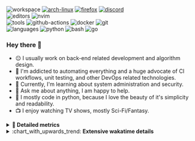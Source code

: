 ![workspace](https://img.shields.io/static/v1?label=&message=workspace:&color=555&style=flat-square)
[![arch-linux](https://img.shields.io/static/v1?logo=arch-linux&label=&message=Arch%20Linux&color=111&logoColor=AAA&style=flat-square)](https://archlinux.org)
[![firefox](https://img.shields.io/static/v1?logo=firefox-browser&label=&message=Firefox&color=111&logoColor=AAA&style=flat-square)](https://mozilla.org/en-US/firefox/)
[![discord](https://img.shields.io/static/v1?logo=discord&label=&message=Discord&color=111&logoColor=AAA&style=flat-square)](https://discord.gg/B8rf3xxgbJ)
<br>
![editors](https://img.shields.io/static/v1?label=&message=editors:&color=555&style=flat-square)
![nvim](https://img.shields.io/static/v1?logo=neovim&label=&message=NeoVim&color=111&logoColor=AAA&style=flat-square)
<br>
![tools](https://img.shields.io/static/v1?label=&message=tools:&color=555&style=flat-square)
![github-actions](https://img.shields.io/static/v1?logo=github-actions&label=&message=github%20actions&color=111&logoColor=AAA&style=flat-square)
![docker](https://img.shields.io/static/v1?logo=docker&label=&message=docker&color=111&logoColor=AAA&style=flat-square)
![git](https://img.shields.io/static/v1?logo=git&label=&message=git&color=111&logoColor=AAA&style=flat-square)
<br>
![languages](https://img.shields.io/static/v1?label=&message=languages:&color=555&style=flat-square)
![python](https://img.shields.io/static/v1?logo=python&label=&message=python&color=111&logoColor=AAA&style=flat-square&link=)
![bash](https://img.shields.io/static/v1?logo=gnu-bash&label=&message=bash&color=111&logoColor=AAA&style=flat-square)
![go](https://img.shields.io/static/v1?logo=rust&label=&message=rust&color=111&logoColor=AAA&style=flat-square)

<!-- Load profile visitor count, but don't display it, keep it as a private stat, no need to show off (888)-->
[](https://visitor-badge.glitch.me/badge?page_id=ItsDrike.ItsDrike)

### Hey there 👋

- :neutral_face: I usually work on back-end related development and algorithm design.
- :man: I'm addicted to automating everything and a huge advocate of CI workflows, unit testing, and other DevOps related technologies.
- :seedling: Currently, I'm learning about system administration and security.
- :speech_balloon: Ask me about anything, I am happy to help.
- :snake: I mostly code in python, because I love the beauty of it's simplicity and readability.
- :tv: I enjoy watching TV shows, mostly Sci-Fi/Fantasy.

<details>
 <summary> <b>📌 Detailed metrics</b></summary>
 
 <table>
  <tr>
    <th>🙋 Profile Details</th>
    <th>🧮 Repositories traffic</th>
  </tr>
  <tr>
   <td>
     <img alt="" width="400" src="https://github.com/ItsDrike/ItsDrike/blob/master/metrics/profile.svg">
   </td>
   <td>
     <img alt="" width="400" src="https://github.com/ItsDrike/ItsDrike/blob/master/metrics/repositories.svg">
   </td>
  </tr>
  <tr>
    <th>📅 Isometric commit calendar</th>
    <th>🈷️ Most used languages</th>
  </tr>
  <tr>
    <td align="center">
      <img alt="" width="400" src="https://github.com/ItsDrike/ItsDrike/blob/master/metrics/isocalendar.svg">
    </td>
    <td>
      <img alt="" width="400" src="https://github.com/ItsDrike/ItsDrike/blob/master/metrics/languages.svg">
    </td>
  </tr>
  <tr>
   <th>♐ Code snippet of the day</th>
   <th>🌟 Recently starred repositories</th>
  </tr>
  <tr>
   <td align="center">
    <img alt="" width="400" src="https://github.com/ItsDrike/ItsDrike/blob/master/metrics/code_snippet.svg">
   </td>
   <td align="center">
    <img alt="" width="400" src="https://github.com/ItsDrike/ItsDrike/blob/master/metrics/starred_repos.svg">
   </td>
  </tr>
  <tr>
    <th>💡 Coding habits</th>
    <th>⏰ WakaTime plugin</th>
  </tr>
  <tr>
   <td align="center">
    <img alt="" width="400" src="https://github.com/ItsDrike/ItsDrike/blob/master/metrics/habits.svg">
   </td>
   <td align="center">
     <img alt="" width="400" src="https://github.com/ItsDrike/ItsDrike/blob/master/metrics/wakatime.svg">
   </td>
  </tr>
 </table>
</details>

<details>
 <summary>:chart_with_upwards_trend: <b>Extensive wakatime details</b></summary>
 
<!--START_SECTION:waka-->
![Code Time](http://img.shields.io/badge/Code%20Time-3%2C106%20hrs%2013%20mins-blue)

**I'm a Night 🦉** 

```text
🌞 Morning      227 commits       ███░░░░░░░░░░░░░░░░░░░░░░   15.31 % 
🌆 Daytime      494 commits       ████████░░░░░░░░░░░░░░░░░   33.31 % 
🌃 Evening      488 commits       ████████░░░░░░░░░░░░░░░░░   32.91 % 
🌙 Night        274 commits       ████░░░░░░░░░░░░░░░░░░░░░   18.48 % 

```
📅 **I'm Most Productive on Sunday** 

```text
Monday         160 commits       ██░░░░░░░░░░░░░░░░░░░░░░░   10.79 % 
Tuesday        139 commits       ██░░░░░░░░░░░░░░░░░░░░░░░   09.37 % 
Wednesday      196 commits       ███░░░░░░░░░░░░░░░░░░░░░░   13.22 % 
Thursday       183 commits       ███░░░░░░░░░░░░░░░░░░░░░░   12.34 % 
Friday         193 commits       ███░░░░░░░░░░░░░░░░░░░░░░   13.01 % 
Saturday       287 commits       ████░░░░░░░░░░░░░░░░░░░░░   19.35 % 
Sunday         325 commits       █████░░░░░░░░░░░░░░░░░░░░   21.92 % 

```


📊 **This Week I Spent My Time On** 

```text
💬 Programming Languages: 
Python                   20 hrs 59 mins      ███████████████░░░░░░░░░░   60.84 % 
C                        3 hrs 39 mins       ██░░░░░░░░░░░░░░░░░░░░░░░   10.61 % 
Markdown                 2 hrs 21 mins       █░░░░░░░░░░░░░░░░░░░░░░░░   06.81 % 
reStructuredText         1 hr 29 mins        █░░░░░░░░░░░░░░░░░░░░░░░░   04.35 % 
Other                    1 hr 14 mins        █░░░░░░░░░░░░░░░░░░░░░░░░   03.62 % 

🔥 Editors: 
Neovim                   34 hrs 29 mins      █████████████████████████   100.00 % 

💻 Operating System: 
Linux                    34 hrs 29 mins      █████████████████████████   100.00 % 

```

**I Mostly Code in Python** 

```text
Python                   35 repos            █████████████████████░░░░   85.37 % 
Shell                    1 repo              ░░░░░░░░░░░░░░░░░░░░░░░░░   02.44 % 
HTML                     1 repo              ░░░░░░░░░░░░░░░░░░░░░░░░░   02.44 % 
C                        1 repo              ░░░░░░░░░░░░░░░░░░░░░░░░░   02.44 % 
C#                       1 repo              ░░░░░░░░░░░░░░░░░░░░░░░░░   02.44 % 

```



 Last Updated on 20/02/2023 01:44:41 UTC
<!--END_SECTION:waka-->

</details>
